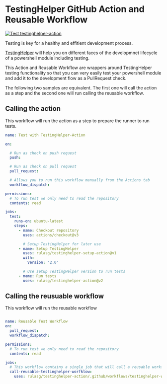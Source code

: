 # TestingHelper GitHub Action and Reusable Workflow

[![Test testinghelper-action](https://github.com/rulasg/testinghelper-action/actions/workflows/test-action.yml/badge.svg)](https://github.com/rulasg/testinghelper-action/actions/workflows/test-action.yml)

Testing is key for a healthy and effitient development process.

[TestingHelper](https://github.com/rulasg/testingHelper#readme) will help you on different faces of the developmnet lifecycle of a powershell module including testing.

This Action and Reusable Workflow are wrappers around TestingHelper testing functionality so that you can very easily test your powershell module and add it to the development flow as a PullRequest check.

The following two samples are equivalent. The first one will call the action as a step and the second one will run calling the reusable workflow.

## Calling the action

This workflow will run the action as a step to prepare the runner to run tests.

```yaml
name: Test with TestingHelper-Action

on:

  # Run as check on push request
  push:

  # Run as check on pull request
  pull_request:

  # Allows you to run this workflow manually from the Actions tab
  workflow_dispatch:

permissions:
  # To run test we only need to read the repository
  contents: read

jobs:
  test:
    runs-on: ubuntu-latest
    steps:
      - name: Checkout repository
        uses: actions/checkout@v3

        # Setup TestingHelper for later use
      - name: Setup TestingHelper
        uses: rulasg/testinghelper-setup-action@v1
        with:
          Version: '2.0'

        # Use setup TestingHelper version to run tests
      - name: Run tests
        uses: rulasg/testinghelper-action@v2
```

## Calling the reusuable workflow

This workflow will run the reusable workflow

```yaml

name: Reusable Test Workflow
on:
  pull_request:
  workflow_dispatch:

permissions:
  # To run test we only need to read the repository
  contents: read

jobs:
  # This workflow contains a single job that will call a reusable workflow
  call-reusable-testinghelper-worfklow:
    uses: rulasg/testinghelper-action/.github/workflows/testinghelper-workflow.yaml@main
```
